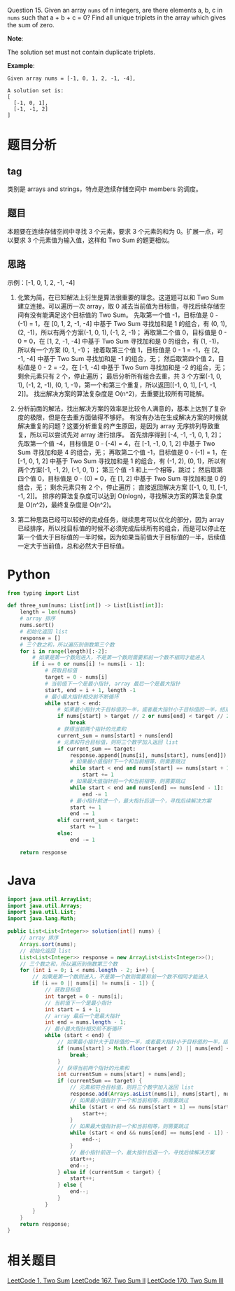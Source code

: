 Question 15.
Given an array `nums` of n integers, are there elements a, b, c in `nums` such that a + b + c = 0? Find all unique triplets in the array which gives the sum of zero.

**Note**:

The solution set must not contain duplicate triplets.

**Example**:
```
Given array nums = [-1, 0, 1, 2, -1, -4],

A solution set is:
[
  [-1, 0, 1],
  [-1, -1, 2]
]
```

# 题目分析
## tag
类别是 arrays and strings，特点是连续存储空间中 members 的调度。
## 题目
本题要在连续存储空间中寻找 3 个元素，要求 3 个元素的和为 0。扩展一点，可以要求 3 个元素值为输入值，这样和 Two Sum 的题更相似。
## 思路
示例：[-1, 0, 1, 2, -1, -4]
1. 化繁为简，在已知解法上衍生是算法很重要的理念。这道题可以和 Two Sum 建立连接。可以遍历一次 array，取 0 减去当前值为目标值，寻找后续存储空间有没有能满足这个目标值的 Two Sum。
先取第一个值 -1，目标值是 0 - (-1) = 1，在 [0, 1, 2, -1, -4] 中基于 Two Sum 寻找加和是 1 的组合，有 (0, 1), (2, -1)，所以有两个方案(-1, 0, 1), (-1, 2, -1)；
再取第二个值 0，目标值是 0 - 0 = 0，在 [1, 2, -1, -4] 中基于 Two Sum 寻找加和是 0 的组合，有 (1, -1)，所以有一个方案 (0, 1, -1)；
接着取第三个值 1，目标值是 0 - 1 = -1，在 [2, -1, -4] 中基于 Two Sum 寻找加和是 -1 的组合，无；
然后取第四个值 2，目标值是 0 - 2 = -2，在 [-1, -4] 中基于 Two Sum 寻找加和是 -2 的组合，无；
剩余元素只有 2 个，停止遍历；
最后分析所有组合去重，共 3 个方案(-1, 0, 1), (-1, 2, -1), (0, 1, -1)，第一个和第三个重复，所以返回[[-1, 0, 1], [-1, -1, 2]]。
找出解决方案的算法复杂度是 O(n^2)，去重要比较所有可能解。

2. 分析前面的解法，找出解决方案的效率是比较令人满意的，基本上达到了复杂度的极限，但是在去重方面做得不够好。
有没有办法在生成解决方案的时候就解决重复的问题？这要分析重复的产生原因，是因为 array 无序排列导致重复，所以可以尝试先对 array 进行排序。
首先排序得到 [-4, -1, -1, 0, 1, 2]；
先取第一个值 -4，目标值是 0 - (-4) = 4，在 [-1, -1, 0, 1, 2] 中基于 Two Sum 寻找加和是 4 的组合，无；
再取第二个值 -1，目标值是 0 - (-1) = 1，在 [-1, 0, 1, 2] 中基于 Two Sum 寻找加和是 1 的组合，有 (-1, 2), (0, 1)，所以有两个方案(-1, -1, 2), (-1, 0, 1)；
第三个值 -1 和上一个相等，跳过；
然后取第四个值 0，目标值是 0 - (0) = 0，在 [1, 2] 中基于 Two Sum 寻找加和是 0 的组合，无；
剩余元素只有 2 个，停止遍历；
直接返回解决方案 [[-1, 0, 1], [-1, -1, 2]]。
排序的算法复杂度可以达到 O(nlogn)，寻找解决方案的算法复杂度是 O(n^2)，最终复杂度是 O(n^2)。

3. 第二种思路已经可以较好的完成任务，继续思考可以优化的部分，因为 array 已经排序，所以找目标值的时候不必须完成后续所有的组合，而是可以停止在第一个值大于目标值的一半时候，因为如果当前值大于目标值的一半，后续值一定大于当前值，总和必然大于目标值。


# Python
```python
from typing import List

def three_sum(nums: List[int]) -> List[List[int]]:
    length = len(nums)
    # array 排序   
    nums.sort()
    # 初始化返回 list
    response = []
    # 三个数之和，所以遍历到倒数第三个数
    for i in range(length)[:-2]:
        # 如果是第一个数则进入，不是第一个数则需要和前一个数不相同才能进入
        if i == 0 or nums[i] != nums[i - 1]:
            # 获取目标值
            target = 0 - nums[i]
            # 当前值下一个是最小指针, array 最后一个是最大指针
            start, end = i + 1, length -1
            # 最小最大指针相交前不断循环
            while start < end:
                # 如果最小指针大于目标值的一半，或者最大指针小于目标值的一半，结束当前循环
                if nums[start] > target // 2 or nums[end] < target // 2:
                    break
                # 获得当前两个指针的元素和
                current_sum = nums[start] + nums[end]
                # 元素和符合目标值，则将三个数字加入返回 list
                if current_sum == target:
                    response.append([nums[i], nums[start], nums[end]])
                    # 如果最小值指针下一个和当前相等，则需要跳过
                    while start < end and nums[start] == nums[start + 1]:
                        start += 1
                    # 如果最大值指针前一个和当前相等，则需要跳过
                    while start < end and nums[end] == nums[end - 1]:
                        end -= 1
                    # 最小指针前进一个，最大指针后退一个，寻找后续解决方案
                    start += 1
                    end -= 1
                elif current_sum < target:
                    start += 1
                else:
                    end -= 1

    return response

```

# Java
```java
import java.util.ArrayList;
import java.util.Arrays;
import java.util.List;
import java.lang.Math;

public List<List<Integer>> solution(int[] nums) {
    // array 排序   
    Arrays.sort(nums);
    // 初始化返回 list
    List<List<Integer>> response = new ArrayList<List<Integer>>();
    // 三个数之和，所以遍历到倒数第三个数
    for (int i = 0; i < nums.length - 2; i++) {
        // 如果是第一个数则进入，不是第一个数则需要和前一个数不相同才能进入
        if (i == 0 || nums[i] != nums[i - 1]) {
            // 获取目标值
            int target = 0 - nums[i];
            // 当前值下一个是最小指针
            int start = i + 1;
            // array 最后一个是最大指针
            int end = nums.length - 1;
            // 最小最大指针相交前不断循环
            while (start < end) {
                // 如果最小指针大于目标值的一半，或者最大指针小于目标值的一半，结束当前循环
                if (nums[start] > Math.floor(target / 2) || nums[end] < Math.floor(target / 2)) {
                    break;
                }
                // 获得当前两个指针的元素和
                int currentSum = nums[start] + nums[end];
                if (currentSum == target) {
                    // 元素和符合目标值，则将三个数字加入返回 list
                    response.add(Arrays.asList(nums[i], nums[start], nums[end]));
                    // 如果最小值指针下一个和当前相等，则需要跳过
                    while (start < end && nums[start + 1] == nums[start]) {
                        start++;
                    }
                    // 如果最大值指针前一个和当前相等，则需要跳过
                    while (start < end && nums[end] == nums[end - 1]) {
                        end--;
                    }
                    // 最小指针前进一个，最大指针后退一个，寻找后续解决方案
                    start++;
                    end--;
                } else if (currentSum < target) {
                    start++;
                } else {
                    end--;
                }
            }
        }
    }
    return response;
}

```

# 相关题目
[LeetCode 1. Two Sum](https://www.jianshu.com/p/b95a3886a026)
[LeetCode 167. Two Sum II](https://www.jianshu.com/p/283fea3b05de)
[LeetCode 170. Two Sum III](https://www.jianshu.com/p/0dcc73159e59)